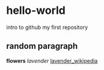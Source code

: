 # hello-world
intro to github my first repository 

## random paragraph 
**flowers**
*lavender*
[lavender_wikipedia](https://en.wikipedia.org/wiki/Lavandula)
